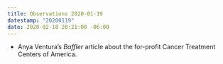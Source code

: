 ```yaml
---
title: Observations 2020-01-19
datestamp: "20200119"
date: 2020-02-18 20:21:00 -06:00
---
```


- Anya Ventura’s *Baffler* article about the for-profit Cancer Treatment Centers of America.
